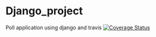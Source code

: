# Django_project
Poll application using django and travis 
[![Coverage Status](https://coveralls.io/repos/github/moringspeaker/Django_project/badge.svg)](https://coveralls.io/github/moringspeaker/Django_project)
